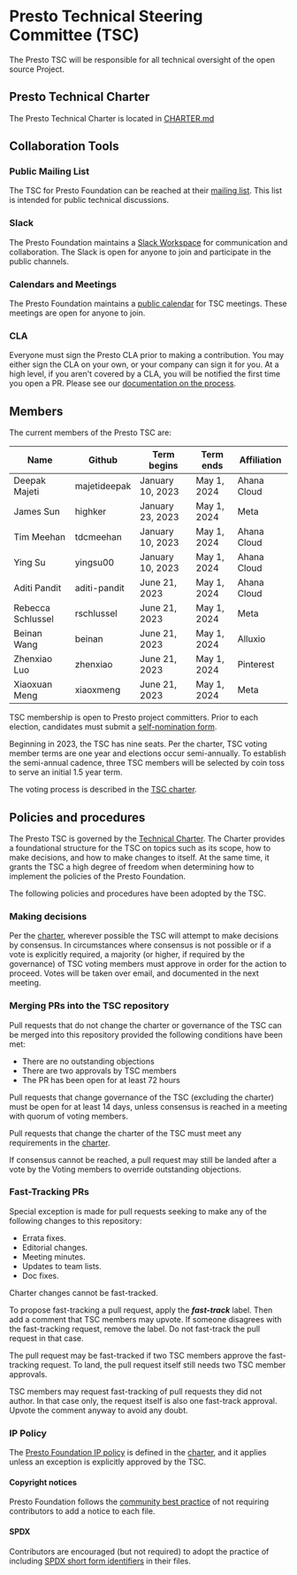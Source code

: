 # Presto Technical Steering Committee (TSC)

The Presto TSC will be responsible for all technical oversight of the open source Project.

## Presto Technical Charter

The Presto Technical Charter is located in [CHARTER.md](CHARTER.md)

## Collaboration Tools

### Public Mailing List

The TSC for Presto Foundation can be reached at their [mailing list](https://lists.prestodb.io/g/presto-dev). This list is intended for public technical discussions.

### Slack

The Presto Foundation maintains a [Slack Workspace](https://slack.prestodb.io) for communication and collaboration. The Slack is open for anyone to join and participate in the public channels.

### Calendars and Meetings

The Presto Foundation maintains a [public calendar](https://calendar.prestodb.io) for TSC meetings. These meetings are open for anyone to join.

### CLA

Everyone must sign the Presto CLA prior to making a contribution. You may either sign the CLA on your own, or your company can sign it for you. At a high level, if you aren't covered by a CLA, you will be notified the first time you open a PR. Please see our [documentation on the process](./CLA.md).

## Members

The current members of the Presto TSC are:

| Name | Github | Term begins | Term ends | Affiliation |
| ---- | ------ | ------------|-------------|-----------|
| Deepak Majeti  | majetideepak | January 10, 2023 | May 1, 2024 | Ahana Cloud |
| James Sun  | highker | January 23, 2023 | May 1, 2024 | Meta |
| Tim Meehan  | tdcmeehan | January 10, 2023 | May 1, 2024 | Ahana Cloud |
| Ying Su  | yingsu00 | January 10, 2023 | May 1, 2024 | Ahana Cloud |
| Aditi Pandit | aditi-pandit | June 21, 2023 | May 1, 2024 | Ahana Cloud |
| Rebecca Schlussel | rschlussel | June 21, 2023 | May 1, 2024 | Meta |
| Beinan Wang | beinan | June 21, 2023 | May 1, 2024 | Alluxio |
| Zhenxiao Luo  | zhenxiao | June 21, 2023 | May 1, 2024 | Pinterest |
| Xiaoxuan Meng | xiaoxmeng | June 21, 2023 | May 1, 2024 | Meta |

TSC membership is open to Presto project committers. Prior to each election, candidates must submit a [self-nomination form](./elections/SELF_NOMINATION_TEMPLATE.md).

Beginning in 2023, the TSC has nine seats. Per the charter, TSC voting member terms are one year and elections occur semi-annually. To establish the semi-annual cadence, three TSC members will be selected by coin toss to serve an initial 1.5 year term. 

The voting process is described in the [TSC charter](https://github.com/prestodb/tsc/blob/master/CHARTER.md#3-tsc-voting).

## Policies and procedures

The Presto TSC is governed by the [Technical Charter](CHARTER.md).  The Charter provides a foundational structure for the TSC on topics such as its scope, how to make decisions, and how to make changes to itself.  At the same time, it grants the TSC a high degree of freedom when determining how to implement the policies of the Presto Foundation.

The following policies and procedures have been adopted by the TSC.

### Making decisions

Per the [charter](CHARTER.md), wherever possible the TSC will attempt to make decisions by consensus.  In circumstances where consensus is not possible or if a vote is explicitly required, a majority (or higher, if required by the governance) of TSC voting members must approve in order for the action to proceed.  Votes will be taken over email, and documented in the next meeting.

### Merging PRs into the TSC repository

Pull requests that do not change the charter or governance of the TSC can be merged into this repository provided the following conditions have been met:

* There are no outstanding objections
* There are two approvals by TSC members
* The PR has been open for at least 72 hours

Pull requests that change governance of the TSC (excluding the charter) must be open for at least 14 days, unless consensus is reached in a meeting with quorum of voting members.

Pull requests that change the charter of the TSC must meet any requirements in the [charter](CHARTER.md).

If consensus cannot be reached, a pull request may still be landed after a vote by the Voting members to override outstanding objections.

### Fast-Tracking PRs

Special exception is made for pull requests seeking to make any of the following changes to this repository:

- Errata fixes.
- Editorial changes.
- Meeting minutes.
- Updates to team lists.
- Doc fixes.

Charter changes cannot be fast-tracked.

To propose fast-tracking a pull request, apply the ***fast-track*** label. Then add a comment that TSC members may upvote. If someone disagrees with the fast-tracking request, remove the label. Do not fast-track the pull request in that case.

The pull request may be fast-tracked if two TSC members approve the fast-tracking request. To land, the pull request itself still needs two TSC member approvals.

TSC members may request fast-tracking of pull requests they did not author. In that case only, the request itself is also one fast-track approval. Upvote the comment anyway to avoid any doubt.

### IP Policy

The [Presto Foundation IP policy](https://github.com/prestodb/tsc/blob/master/CHARTER.md#8-intellectual-property-policy) is defined in the [charter](CHARTER.md), and it applies unless an exception is explicitly approved by the TSC.

#### Copyright notices

Presto Foundation follows the [community best practice](https://www.linuxfoundation.org/blog/2020/01/copyright-notices-in-open-source-software-projects/) of not requiring contributors to add a notice to each file.

#### SPDX

Contributors are encouraged (but not required) to adopt the practice of including [SPDX short form identifiers](https://spdx.org/ids-how) in their files.
